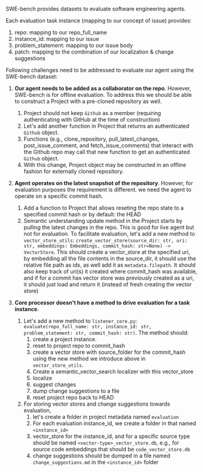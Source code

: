SWE-bench provides datasets to evaluate software engineering agents.

Each evaluation task instance (mapping to our concept of issue) provides:
1. repo: mapping to our repo_full_name
2. instance_id: mapping to our issue
3. problem_statement: mapping to our issue body
4. patch: mapping to the combination of our localization & change suggestions

Following challenges need to be addressed to evaluate our agent using the SWE-bench dataset:

1. **Our agent needs to be added as a collaborator on the repo**. However, SWE-bench is for offline evaluation. To address this we should be able to construct a Project with a pre-cloned repository as well.
    1. Project should not keep `Github` as a member (requiring authenticating with GitHub at the time of construction)
    2. Let's add another function in Project that returns an authenticated `Github` object.
    3. Functions (e.g., clone_repository, pull_latest_changes, post_issue_comment, and fetch_issue_comments) that interact with the Github repo may call that new function to get an authenticated `Github` object.
    4. With this change, Project object may be constructed in an offline fashion for externally cloned repository.

2. **Agent operates on the latest snapshot of the repository**. However, for evaluation purposes the requirement is different. we need the agent to operate on a specific commit hash.
    1. Add a function to Project that allows reseting the repo state to a specified commit hash or by default: the HEAD
    2. Semantic understanding update method in the Project starts by pulling the latest changes in the repo. This is good for live agent but not for evaluation. To facilitate evaluation, let's add a new method to `vector_store_utils`: `create_vector_store(source_dir: str, uri: str, embeddings: Embeddings, commit_hash: str=None) -> VectorStore`. This should create a vector_store at the specified uri, by embedding all the file contents in the source_dir, it should use the relative file path as ids, as well add it as `metadata.filepath`. It should also keep track of uri(s) it created where commit_hash was available, and if for a commit has vector store was previously created as a uri, it should just load and return it (instead of fresh creating the vector store)

3. **Core processor doesn't have a method to drive evaluation for a task instance**.
    1. Let's add a new method to `listener_core.py`: `evaluate(repo_full_name: str, instance_id: str, problem_statement: str, commit_hash: str)`. The method should:
        1. create a project instance.
        2. reset to project repo to commit_hash
        3. create a vector store with source_folder for the commit_hash using the new method we introduce above in `vector_store_utils`.
        4. Create a semantic_vector_search localizer with this vector_store
        5. localize
        6. suggest changes
        7. dump change suggestions to a file
        8. reset project repo back to HEAD
    2. For storing vector stores and change suggestions towards evaluation, 
        1. let's create a folder in project metadata named `evaluation`
        2. For each evaluation instance_id, we create a folder in that named `<instance_id>`
        3. vector_store for the instance_id, and for a specific source type should be named `<vector-type>_vector_store.db`, e.g., for source code embeddings that should be `code_vector_store.db`
        4. change suggestions should be dumped in a file named `change_suggestions.md` in the `<instance_id>` folder